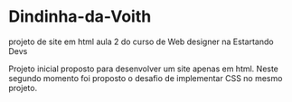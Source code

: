 # Dindinha-da-Voith
projeto de site em html aula 2 do curso de Web designer na Estartando Devs

Projeto inicial proposto para desenvolver um site apenas em html.
Neste segundo momento foi proposto o desafio de implementar CSS no mesmo projeto.
